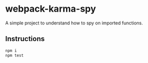 # webpack-karma-spy

A simple project to understand how to spy on imported functions.

## Instructions

```bash
npm i
npm test
```
